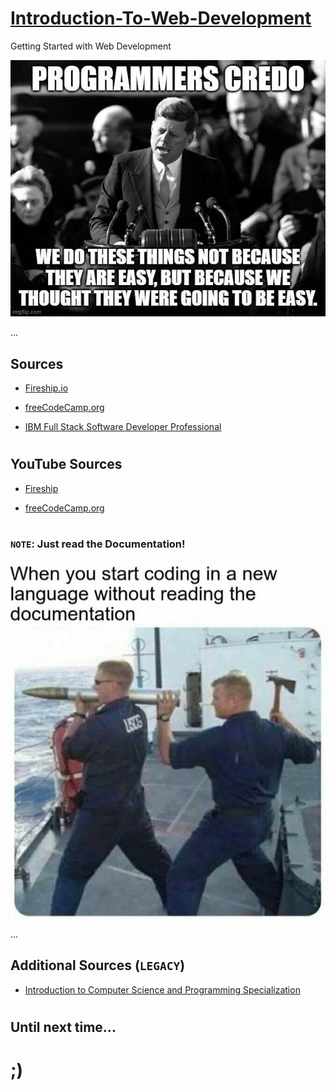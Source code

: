 # [Introduction-To-Web-Development](https://github.com/skywalkerSam/Introduction-To-Web-Development)

Getting Started with Web Development

![We do these things because...](./Resources/memes/weDoTheseThingsBecause_.jpg)

...


## Sources

- [Fireship.io](https://fireship.io/)

- [freeCodeCamp.org](https://www.freecodecamp.org/)

- [IBM Full Stack Software Developer Professional](https://www.coursera.org/professional-certificates/ibm-full-stack-cloud-developer)

#

## YouTube Sources

- [Fireship](https://www.youtube.com/fireship)

- [freeCodeCamp.org](https://www.youtube.com/freecodecamp)


#

### `NOTE`: Just read the Documentation!

![Just read the documentation](./Resources/memes/justReadTheDocumentation_.jpg)

...


## Additional Sources (`LEGACY`)

- [Introduction to Computer Science and Programming Specialization](https://www.coursera.org/specializations/introduction-computer-science-programming)


#



## Until next time...

# ;)
